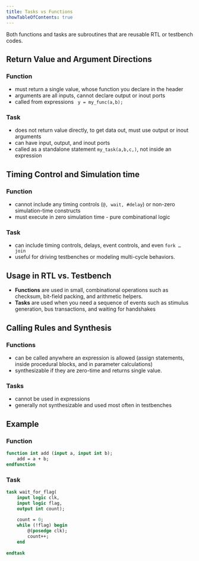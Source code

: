 ```yaml
---
title: Tasks vs Functions
showTableOfContents: true
---
```


Both functions and tasks are subroutines that are reusable RTL or testbench codes.

## Return Value and Argument Directions
### Function

- must return a single value, whose function you declare in the header
- arguments are all inputs, cannot declare output or inout ports
- called from expressions ` y = my_func(a,b);`

### Task

- does not return value directly, to get data out, must use output or inout arguments
- can have input, output, and inout ports
- called as a standalone statement `my_task(a,b,c,)`, not inside an expression

## Timing Control and Simulation time

### Function

- cannot include any timing controls (`@, wait, #delay`) or non-zero simulation-time constructs
- must execute in zero simulation time - pure combinational logic

### Task

- can include timing controls, delays, event controls, and even `fork … join`
- useful for driving testbenches or modeling multi-cycle behaviors.

## Usage in RTL vs. Testbench

- **Functions** are used in small, combinational operations such as checksum, bit-field packing, and arithmetic helpers.
- **Tasks** are used when you need a sequence of events such as stimulus generation, bus transactions, and waiting for handshakes

## Calling Rules and Synthesis
### Functions

- can be called anywhere an expression is allowed (assign statements, inside procedural blocks, and in parameter calculations)
- synthesizable if they are zero-time and returns single value.

### Tasks

- cannot be used in expressions
- generally not synthesizable and used most often in testbenches

## Example
### Function

```sv
function int add (input a, input int b);
	add = a + b;
endfunction
```

### Task

```sv
task wait_for_flag(
	input logic clk,
	input logic flag,
	output int count);
	
	count = 0;
	while (!flag) begin
		@(posedge clk);
		count++;
	end
	
endtask
```